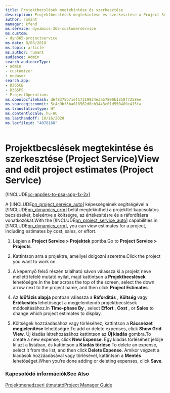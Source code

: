 ```yaml
---
title: Projektbecslések megtekintése és szerkesztése
description: Projektbecslések megtekintése és szerkesztése a Project Service szolgáltatásban
author: rumant
manager: kfend
ms.service: dynamics-365-customerservice
ms.custom:
- dyn365-projectservice
ms.date: 8/03/2018
ms.topic: article
ms.author: rumant
audience: Admin
search.audienceType:
- admin
- customizer
- enduser
search.app:
- D365CE
- D365PS
- ProjectOperations
ms.openlocfilehash: d6f8375b71ef17319924e3a57800b1218f7258ee
ms.sourcegitcommit: 5c4c9bf3ba018562d6cb3443c01d550489c415fa
ms.translationtype: HT
ms.contentlocale: hu-HU
ms.lasthandoff: 10/16/2020
ms.locfileid: "4078168"
---
```

# <a name="view-and-edit-project-estimates-project-service"></a><span data-ttu-id="bd2dd-103">Projektbecslések megtekintése és szerkesztése (Project Service)</span><span class="sxs-lookup"><span data-stu-id="bd2dd-103">View and edit project estimates (Project Service)</span></span>

[!INCLUDE[cc-applies-to-psa-app-1x-2x](../includes/cc-applies-to-psa-app-1x-2x.md)]

<span data-ttu-id="bd2dd-104">A [!INCLUDE[pn_project_service_auto](../includes/pn-project-service-auto.md)] képességeinek segítségével a [!INCLUDE[pn_dynamics_crm](../includes/pn-dynamics-crm.md)] belül megtekintheti a projekttel kapcsolatos becsléseket, beleértve a költségre, az értékesítésre és a ráfordításra vonatkozókat.</span><span class="sxs-lookup"><span data-stu-id="bd2dd-104">With the [!INCLUDE[pn_project_service_auto](../includes/pn-project-service-auto.md)] capabilities in [!INCLUDE[pn_dynamics_crm](../includes/pn-dynamics-crm.md)], you can view estimates for a project, including estimates by cost, sales, or effort.</span></span>  
  
1.  <span data-ttu-id="bd2dd-105">Lépjen a **Project Service > Projektek** pontba.</span><span class="sxs-lookup"><span data-stu-id="bd2dd-105">Go to **Project Service > Projects**.</span></span>  
  
2.  <span data-ttu-id="bd2dd-106">Kattintson arra a projektre, amellyel dolgozni szeretne.</span><span class="sxs-lookup"><span data-stu-id="bd2dd-106">Click the project you want to work on.</span></span>  
  
3.  <span data-ttu-id="bd2dd-107">A képernyő felső részén található sávon válassza ki a projekt neve melletti lefelé mutató nyilat, majd kattintson a **Projektbecslések** lehetőségre.</span><span class="sxs-lookup"><span data-stu-id="bd2dd-107">In the bar across the top of the screen, select the down arrow next to the project name, and then click **Project Estimates**.</span></span>  
  
4.  <span data-ttu-id="bd2dd-108">Az **Időfázis alapja** pontban válassza a **Ráfordítás** , **Költség** vagy **Értékesítés** lehetőséget a megjelenítendő projektbecslések módosításához.</span><span class="sxs-lookup"><span data-stu-id="bd2dd-108">In **Time-phase By** , select **Effort** , **Cost** , or **Sales** to change which project estimates to display.</span></span>  
  
5.  <span data-ttu-id="bd2dd-109">Költségek hozzáadásához vagy törléséhez, kattintson a **Rácsnézet megjelenítése** lehetőségre.</span><span class="sxs-lookup"><span data-stu-id="bd2dd-109">To add or delete expenses, click **Show Grid View**.</span></span> <span data-ttu-id="bd2dd-110">Új kiadás létrehozásához kattintson az **Új kiadás** gombra.</span><span class="sxs-lookup"><span data-stu-id="bd2dd-110">To create a new expense, click **New Expense**.</span></span> <span data-ttu-id="bd2dd-111">Egy kiadás törléséhez jelölje ki azt a listában, és kattintson a **Kiadás törlése**.</span><span class="sxs-lookup"><span data-stu-id="bd2dd-111">To delete an expense, select it from the list, and then click **Delete Expense**.</span></span> <span data-ttu-id="bd2dd-112">Amikor végzett a kiadások hozzáadásával vagy törlésével, kattintson a **Mentés** lehetőséget.</span><span class="sxs-lookup"><span data-stu-id="bd2dd-112">When you’re done adding or deleting expenses, click **Save**.</span></span>  
  
### <a name="see-also"></a><span data-ttu-id="bd2dd-113">Kapcsolódó információk</span><span class="sxs-lookup"><span data-stu-id="bd2dd-113">See Also</span></span>  
 [<span data-ttu-id="bd2dd-114">Projektmenedzseri útmutató</span><span class="sxs-lookup"><span data-stu-id="bd2dd-114">Project Manager Guide</span></span>](../psa/project-manager-guide.md)
